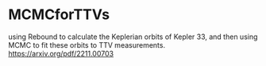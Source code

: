 # MCMCforTTVs
using Rebound to calculate the Keplerian orbits of Kepler 33, and then using MCMC to fit these orbits to TTV measurements.
https://arxiv.org/pdf/2211.00703
